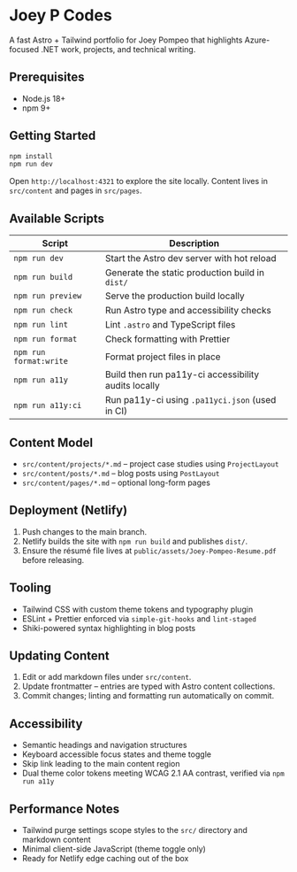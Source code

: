 # Joey P Codes

A fast Astro + Tailwind portfolio for Joey Pompeo that highlights Azure-focused .NET work, projects, and technical writing.

## Prerequisites

- Node.js 18+
- npm 9+

## Getting Started

```bash
npm install
npm run dev
```

Open `http://localhost:4321` to explore the site locally. Content lives in `src/content` and pages in `src/pages`.

## Available Scripts

| Script | Description |
| ------ | ----------- |
| `npm run dev` | Start the Astro dev server with hot reload |
| `npm run build` | Generate the static production build in `dist/` |
| `npm run preview` | Serve the production build locally |
| `npm run check` | Run Astro type and accessibility checks |
| `npm run lint` | Lint `.astro` and TypeScript files |
| `npm run format` | Check formatting with Prettier |
| `npm run format:write` | Format project files in place |
| `npm run a11y` | Build then run pa11y-ci accessibility audits locally |
| `npm run a11y:ci` | Run pa11y-ci using `.pa11yci.json` (used in CI) |

## Content Model

- `src/content/projects/*.md` – project case studies using `ProjectLayout`
- `src/content/posts/*.md` – blog posts using `PostLayout`
- `src/content/pages/*.md` – optional long-form pages

## Deployment (Netlify)

1. Push changes to the main branch.
2. Netlify builds the site with `npm run build` and publishes `dist/`.
3. Ensure the résumé file lives at `public/assets/Joey-Pompeo-Resume.pdf` before releasing.

## Tooling

- Tailwind CSS with custom theme tokens and typography plugin
- ESLint + Prettier enforced via `simple-git-hooks` and `lint-staged`
- Shiki-powered syntax highlighting in blog posts

## Updating Content

1. Edit or add markdown files under `src/content`.
2. Update frontmatter – entries are typed with Astro content collections.
3. Commit changes; linting and formatting run automatically on commit.

## Accessibility

- Semantic headings and navigation structures
- Keyboard accessible focus states and theme toggle
- Skip link leading to the main content region
- Dual theme color tokens meeting WCAG 2.1 AA contrast, verified via `npm run a11y`

## Performance Notes

- Tailwind purge settings scope styles to the `src/` directory and markdown content
- Minimal client-side JavaScript (theme toggle only)
- Ready for Netlify edge caching out of the box
